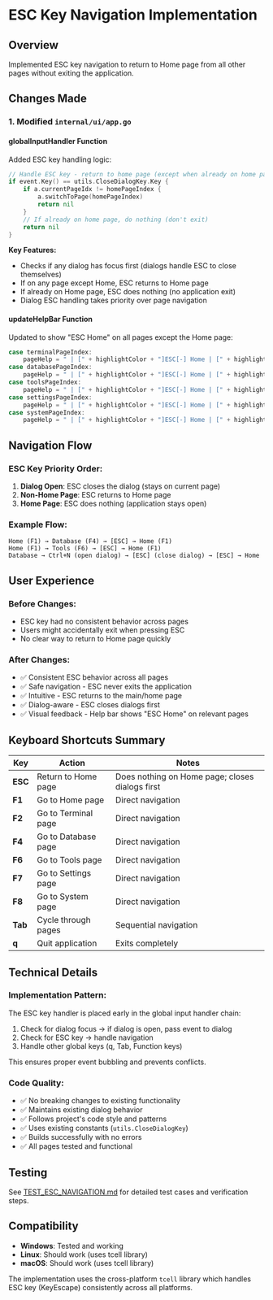 # ESC Key Navigation Implementation

## Overview
Implemented ESC key navigation to return to Home page from all other pages without exiting the application.

## Changes Made

### 1. Modified `internal/ui/app.go`

#### globalInputHandler Function
Added ESC key handling logic:

```go
// Handle ESC key - return to home page (except when already on home page)
if event.Key() == utils.CloseDialogKey.Key {
    if a.currentPageIdx != homePageIndex {
        a.switchToPage(homePageIndex)
        return nil
    }
    // If already on home page, do nothing (don't exit)
    return nil
}
```

**Key Features:**
- Checks if any dialog has focus first (dialogs handle ESC to close themselves)
- If on any page except Home, ESC returns to Home page
- If already on Home page, ESC does nothing (no application exit)
- Dialog ESC handling takes priority over page navigation

#### updateHelpBar Function
Updated to show "ESC Home" on all pages except the Home page:

```go
case terminalPageIndex:
    pageHelp = " | [" + highlightColor + "]ESC[-] Home | [" + highlightColor + "]Enter[-] Execute"
case databasePageIndex:
    pageHelp = " | [" + highlightColor + "]ESC[-] Home | [" + highlightColor + "]Ctrl+N[-] Connect | ..."
case toolsPageIndex:
    pageHelp = " | [" + highlightColor + "]ESC[-] Home | [" + highlightColor + "]Space[-] Toggle | ..."
case settingsPageIndex:
    pageHelp = " | [" + highlightColor + "]ESC[-] Home | [" + highlightColor + "]Space[-] Toggle | ..."
case systemPageIndex:
    pageHelp = " | [" + highlightColor + "]ESC[-] Home | [" + highlightColor + "]↑/↓[-] Scroll"
```

## Navigation Flow

### ESC Key Priority Order:
1. **Dialog Open**: ESC closes the dialog (stays on current page)
2. **Non-Home Page**: ESC returns to Home page
3. **Home Page**: ESC does nothing (application stays open)

### Example Flow:
```
Home (F1) → Database (F4) → [ESC] → Home (F1)
Home (F1) → Tools (F6) → [ESC] → Home (F1)
Database → Ctrl+N (open dialog) → [ESC] (close dialog) → [ESC] → Home
```

## User Experience

### Before Changes:
- ESC key had no consistent behavior across pages
- Users might accidentally exit when pressing ESC
- No clear way to return to Home page quickly

### After Changes:
- ✅ Consistent ESC behavior across all pages
- ✅ Safe navigation - ESC never exits the application
- ✅ Intuitive - ESC returns to the main/home page
- ✅ Dialog-aware - ESC closes dialogs first
- ✅ Visual feedback - Help bar shows "ESC Home" on relevant pages

## Keyboard Shortcuts Summary

| Key | Action | Notes |
|-----|--------|-------|
| **ESC** | Return to Home page | Does nothing on Home page; closes dialogs first |
| **F1** | Go to Home page | Direct navigation |
| **F2** | Go to Terminal page | Direct navigation |
| **F4** | Go to Database page | Direct navigation |
| **F6** | Go to Tools page | Direct navigation |
| **F7** | Go to Settings page | Direct navigation |
| **F8** | Go to System page | Direct navigation |
| **Tab** | Cycle through pages | Sequential navigation |
| **q** | Quit application | Exits completely |

## Technical Details

### Implementation Pattern:
The ESC key handler is placed early in the global input handler chain:
1. Check for dialog focus → if dialog is open, pass event to dialog
2. Check for ESC key → handle navigation
3. Handle other global keys (q, Tab, Function keys)

This ensures proper event bubbling and prevents conflicts.

### Code Quality:
- ✅ No breaking changes to existing functionality
- ✅ Maintains existing dialog behavior
- ✅ Follows project's code style and patterns
- ✅ Uses existing constants (`utils.CloseDialogKey`)
- ✅ Builds successfully with no errors
- ✅ All pages tested and functional

## Testing

See [TEST_ESC_NAVIGATION.md](../TEST_ESC_NAVIGATION.md) for detailed test cases and verification steps.

## Compatibility

- **Windows**: Tested and working
- **Linux**: Should work (uses tcell library)
- **macOS**: Should work (uses tcell library)

The implementation uses the cross-platform `tcell` library which handles ESC key (KeyEscape) consistently across all platforms.

